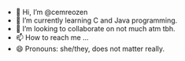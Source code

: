 - 👋 Hi, I’m @cemreozen
- 🌱 I’m currently learning C and Java programming.
- 💞️ I’m looking to collaborate on not much atm tbh.
- 📫 How to reach me ...
- 😄 Pronouns: she/they, does not matter really.

<!---
cemreozen/cemreozen is a ✨ special ✨ repository because its `README.md` (this file) appears on your GitHub profile.
You can click the Preview link to take a look at your changes.
--->
